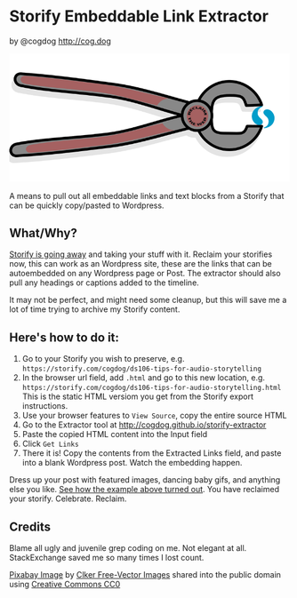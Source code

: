 # Storify Embeddable Link Extractor

by @cogdog http://cog.dog

![](images/extractor.png "Extractor image")

A means to pull out all embeddable links and text blocks from a Storify that can be quickly copy/pasted to Wordpress.


## What/Why?

[Storify is going away](https://storify.com/faq-eol) and taking your stuff with it. Reclaim your storifies now, this can work as an Wordpress site, these are the links that can be autoembedded on any Wordpress page or Post. The extractor should also pull any headings or captions added to the timeline.

It may not be perfect, and might need some cleanup, but this will save me a lot of time trying to archive my Storify content.

## Here's how to do it:
			
1. Go to your Storify you wish to preserve, e.g. `https://storify.com/cogdog/ds106-tips-for-audio-storytelling`
2. In the browser url field, add `.html` and go to this new location, e.g.  `https://storify.com/cogdog/ds106-tips-for-audio-storytelling.html` This is the static HTML versiom you get from the Storify export instructions.
3. Use your browser features to `View Source`, copy the entire source HTML
4. Go to the Extractor tool at http://cogdog.github.io/storify-extractor
5. Paste the copied HTML content into the Input field
6. Click `Get Links`
7. There it is! Copy the contents from the Extracted Links field, and paste into a blank Wordpress post. Watch the embedding happen.

Dress up your post with featured images, dancing baby gifs, and anything else you like. [See how the example above turned out](http://ds106.us/handbook/tools/audio-storytelling-tips/). You have reclaimed your storify. Celebrate. Reclaim.

## Credits

Blame all ugly and juvenile grep coding on me. Not elegant at all. StackExchange saved me so many times I lost count.

[Pixabay Image](https://pixabay.com/en/tongs-steel-blacksmith-utensil-24241/) by [Clker Free-Vector Images](https://pixabay.com/en/users/Clker-Free-Vector-Images-3736/) shared into the public domain using [Creative Commons CC0](https://pixabay.com/en/service/terms/#usage)


